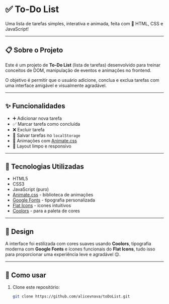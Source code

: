 # ✅ To-Do List

Uma lista de tarefas simples, interativa e animada, feita com 💙 HTML, CSS e JavaScript!

---

## 📋 Sobre o Projeto

Este é um projeto de **To-Do List** (lista de tarefas) desenvolvido para treinar conceitos de DOM, manipulação de eventos e animações no frontend.

O objetivo é permitir que o usuário adicione, conclua e exclua tarefas com uma interface amigável e visualmente agradável.

---

## ✨ Funcionalidades

- ➕ Adicionar nova tarefa
- ✅ Marcar tarefa como concluída
- ❌ Excluir tarefa
- 💾 Salvar tarefas no `localStorage`
- 🎉 Animações com [Animate.css](https://animate.style/)
- 🧼 Layout limpo e responsivo

---

## 🧰 Tecnologias Utilizadas

- HTML5
- CSS3
- JavaScript (puro)
- [Animate.css](https://animate.style/) - biblioteca de animações
- [Google Fonts](https://fonts.google.com/) - tipografia personalizada
- [Flat Icons](https://www.flaticon.com/) - ícones intuitivos
- [Coolors](https://coolors.co/) - para a paleta de cores

---

## 🎨 Design

A interface foi estilizada com cores suaves usando **Coolors**, tipografia moderna com **Google Fonts** e ícones funcionais do **Flat Icons**, tudo isso para proporcionar uma experiência leve e agradável 😌.

---

## 📂 Como usar

1. Clone este repositório:
   ```bash
   git clone https://github.com/alicevnava/toDoList.git
